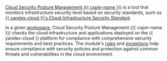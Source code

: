 [Cloud Security Posture Management ({{ cspm-name }})](../../security-deck/concepts/cspm.md) is a tool that monitors infrastructure security level based on security standards, such as [{{ yandex-cloud }}'s Cloud Infrastructure Security Standard](../../security/standard/all.md).

In a given [workspace](../../security-deck/concepts/workspace.md), Cloud Security Posture Management ({{ cspm-name }}) checks the cloud infrastructure and applications deployed on the {{ yandex-cloud }} platform for compliance with comprehensive security requirements and best practices. The module's [rules](../../security-deck/concepts/cspm.md#rules) and [exceptions](../../security-deck/concepts/cspm.md#exceptions) help ensure compliance with security policies and protection against common threats and vulnerabilities in the cloud environment.